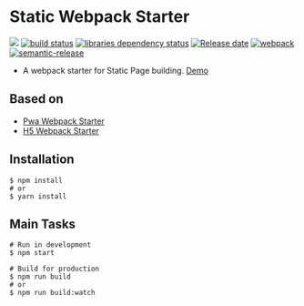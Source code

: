 # Static Webpack Starter

![][workflows-badge-image]
[![build status][travis-image]][travis-url]
[![libraries dependency status][libraries-status-image]][libraries-status-url]
[![Release date][release-date-image]][release-url]
[![webpack][webpack-image]][webpack-url]
[![semantic-release][semantic-image]][semantic-url]

* A webpack starter for Static Page building. [Demo][github-pages-url]

## Based on 
* [Pwa Webpack Starter](https://github.com/cycjimmy/pwa-webpack-starter)
* [H5 Webpack Starter](https://github.com/cycjimmy/h5-webpack-starter)

## Installation
```shell
$ npm install
# or
$ yarn install
```

## Main Tasks
```shell
# Run in development
$ npm start

# Build for production
$ npm run build
# or
$ npm run build:watch
```

<!-- Links: -->
[workflows-badge-image]: https://github.com/cycjimmy/h5-webpack-starter/workflows/Test%20CI/badge.svg

[travis-image]: https://img.shields.io/travis/cycjimmy/h5-webpack-starter
[travis-url]: https://travis-ci.org/cycjimmy/h5-webpack-starter

[libraries-status-image]: https://img.shields.io/librariesio/release/github/cycjimmy/h5-webpack-starter
[libraries-status-url]: https://libraries.io/github/cycjimmy/h5-webpack-starter

[release-date-image]: https://img.shields.io/github/release-date/cycjimmy/h5-webpack-starter
[release-url]: https://github.com/cycjimmy/h5-webpack-starter/releases

[webpack-image]: https://img.shields.io/github/package-json/dependency-version/cycjimmy/h5-webpack-starter/dev/webpack
[webpack-url]: https://github.com/webpack/webpack

[semantic-image]: https://img.shields.io/badge/%20%20%F0%9F%93%A6%F0%9F%9A%80-semantic--release-e10079.svg
[semantic-url]: https://github.com/semantic-release/semantic-release

[github-pages-url]: https://cycjimmy.github.io/h5-webpack-starter/
